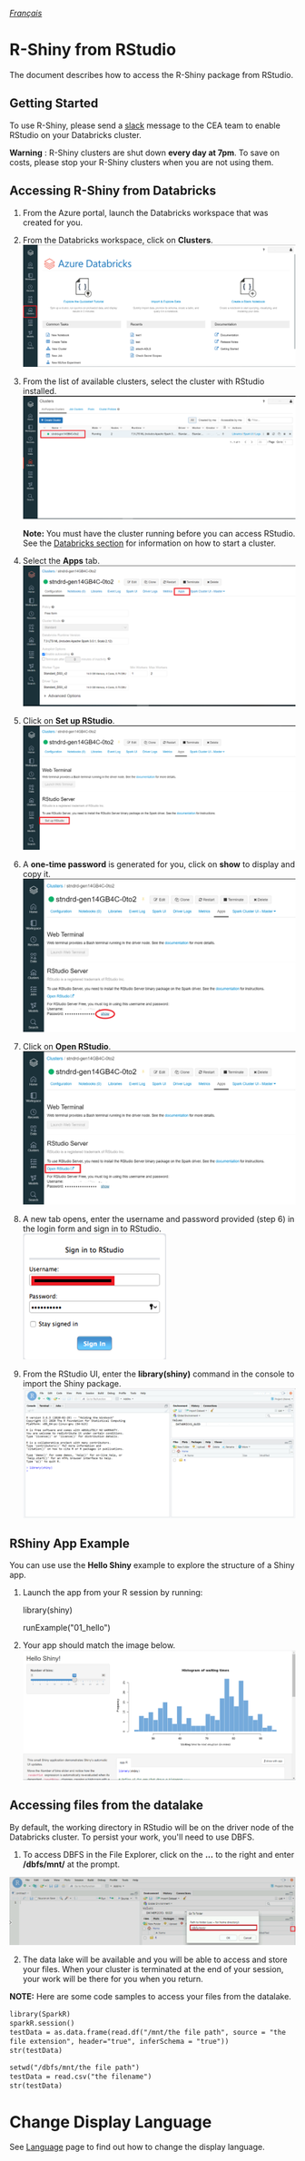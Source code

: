 _[Français](../../fr/R-Shiny)_
# R-Shiny from RStudio
The document describes how to access the R-Shiny package from RStudio.

## Getting Started

To use R-Shiny, please send a [slack](https://cae-eac.slack.com) message to the CEA team to enable RStudio on your Databricks cluster.

**Warning** :
R-Shiny clusters are shut down **every day at 7pm**. To save on costs, please stop your R-Shiny clusters when you are not using them.

## Accessing R-Shiny from Databricks

1.	From the Azure portal, launch the Databricks workspace that was created for you.
2.	From the Databricks workspace, click on **Clusters**.
    ![RShiny](images/RShiny_En.png)  

3. From the list of available clusters, select the cluster with RStudio installed.
    ![RShiny02](images/RShiny02_En.png)  

    **Note:** You must have the cluster running before you can access RStudio. See the [Databricks section](DataBricks.md) for information on how to start a cluster.

4.	Select the **Apps** tab.
    ![RShiny03](images/RShiny03_En.png)

5.	Click on **Set up RStudio**.
    ![RShiny04](images/RShiny04_En.png)

6.  A **one-time password** is generated for you, click on **show** to display and copy it.
    ![RShiny05](images/RShiny05_En.png)

7.	Click on **Open RStudio**.
    ![RShiny06](images/RShiny06_En.png)

8.	A new tab opens, enter the username and password provided (step 6) in the login form and sign in to RStudio.
    ![RShiny07](images/RShiny07_En.png)

9.	From the RStudio UI, enter the **library(shiny)** command in the console to import the Shiny package.
    ![RShiny08](images/RShiny08_En.png)


## RShiny App Example

You can use use the **Hello Shiny** example to explore the structure of a Shiny app.

1. Launch the app from your R session by running:

    library(shiny)

    runExample("01_hello")

2.	Your app should match the image below.
    ![RShiny09](images/RShiny09_En.PNG)


## Accessing files from the datalake

By default, the working directory in RStudio will be on the driver node of the Databricks cluster. To persist your work, you'll need to use DBFS.

1. To access DBFS in the File Explorer, click on the **...** to the right and enter **/dbfs/mnt/** at the prompt.

![RShiny10](images/Rshiny10_En.png)

2. The data lake will be available and you will be able to access and store your files. When your cluster is terminated at the end of your session, your work will be there for you when you return.

**NOTE:** Here are some code samples to access your files from the datalake.
```
library(SparkR)
sparkR.session()
testData = as.data.frame(read.df("/mnt/the file path", source = "the file extension", header="true", inferSchema = "true"))
str(testData)
```

```
setwd("/dbfs/mnt/the file path")
testData = read.csv("the filename")
str(testData)
```

# Change Display Language

See [Language](Language.md) page to find out how to change the display language.
